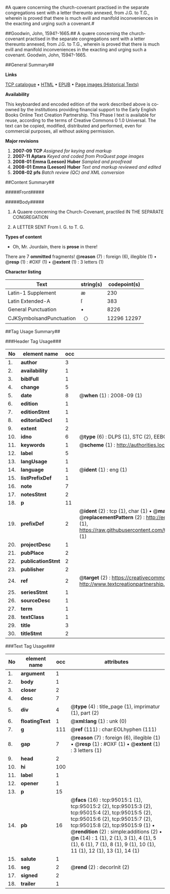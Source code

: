 #A quære concerning the church-covenant practised in the separate congregations sent with a letter thereunto annexed, from J.G. to T.G., wherein is proved that there is much evill and manifold inconveniences in the exacting and urging such a covenant.#

##Goodwin, John, 1594?-1665.##
A quære concerning the church-covenant practised in the separate congregations sent with a letter thereunto annexed, from J.G. to T.G., wherein is proved that there is much evill and manifold inconveniences in the exacting and urging such a covenant.
Goodwin, John, 1594?-1665.

##General Summary##

**Links**

[TCP catalogue](http://www.ota.ox.ac.uk/tcp/)  • 
[HTML](http://tei.it.ox.ac.uk/tcp/Texts-HTML/free/A41/A41501.html)  • 
[EPUB](http://tei.it.ox.ac.uk/tcp/Texts-EPUB/free/A41/A41501.epub) • 
[Page images (Historical Texts)](https://data.historicaltexts.jisc.ac.uk/view?pubId=eebo-12884973e&pageId=eebo-12884973e-95015-1)

**Availability**

This keyboarded and encoded edition of the
	       work described above is co-owned by the institutions
	       providing financial support to the Early English Books
	       Online Text Creation Partnership. This Phase I text is
	       available for reuse, according to the terms of Creative
	       Commons 0 1.0 Universal. The text can be copied,
	       modified, distributed and performed, even for
	       commercial purposes, all without asking permission.

**Major revisions**

1. __2007-09__ __TCP__ *Assigned for keying and markup*
1. __2007-11__ __Aptara__ *Keyed and coded from ProQuest page images*
1. __2008-01__ __Emma (Leeson) Huber__ *Sampled and proofread*
1. __2008-01__ __Emma (Leeson) Huber__ *Text and markup reviewed and edited*
1. __2008-02__ __pfs__ *Batch review (QC) and XML conversion*

##Content Summary##

#####Front#####

#####Body#####

1. A
Quaere concerning the
Church-Covenant, practiſed
IN THE
SEPARATE CONGREGATION

1. A
LETTER SENT
From I. G. to T. G.

**Types of content**

  * Oh, Mr. Jourdain, there is **prose** in there!

There are 7 **ommitted** fragments! 
 @__reason__ (7) : foreign (6), illegible (1)  •  @__resp__ (1) : #OXF (1)  •  @__extent__ (1) : 3 letters (1)

**Character listing**


|Text|string(s)|codepoint(s)|
|---|---|---|
|Latin-1 Supplement|æ|230|
|Latin Extended-A|ſ|383|
|General Punctuation|•|8226|
|CJKSymbolsandPunctuation|〈〉|12296 12297|

##Tag Usage Summary##

###Header Tag Usage###

|No|element name|occ|attributes|
|---|---|---|---|
|1.|__author__|3||
|2.|__availability__|1||
|3.|__biblFull__|1||
|4.|__change__|5||
|5.|__date__|8| @__when__ (1) : 2008-09 (1)|
|6.|__edition__|1||
|7.|__editionStmt__|1||
|8.|__editorialDecl__|1||
|9.|__extent__|2||
|10.|__idno__|6| @__type__ (6) : DLPS (1), STC (2), EEBO-CITATION (1), OCLC (1), VID (1)|
|11.|__keywords__|1| @__scheme__ (1) : http://authorities.loc.gov/ (1)|
|12.|__label__|5||
|13.|__langUsage__|1||
|14.|__language__|1| @__ident__ (1) : eng (1)|
|15.|__listPrefixDef__|1||
|16.|__note__|7||
|17.|__notesStmt__|2||
|18.|__p__|11||
|19.|__prefixDef__|2| @__ident__ (2) : tcp (1), char (1)  •  @__matchPattern__ (2) : ([0-9\-]+):([0-9IVX]+) (1), (.+) (1)  •  @__replacementPattern__ (2) : http://eebo.chadwyck.com/downloadtiff?vid=$1&page=$2 (1), https://raw.githubusercontent.com/textcreationpartnership/Texts/master/tcpchars.xml#$1 (1)|
|20.|__projectDesc__|1||
|21.|__pubPlace__|2||
|22.|__publicationStmt__|2||
|23.|__publisher__|2||
|24.|__ref__|2| @__target__ (2) : https://creativecommons.org/publicdomain/zero/1.0/ (1), http://www.textcreationpartnership.org/docs/. (1)|
|25.|__seriesStmt__|1||
|26.|__sourceDesc__|1||
|27.|__term__|1||
|28.|__textClass__|1||
|29.|__title__|3||
|30.|__titleStmt__|2||


###Text Tag Usage###

|No|element name|occ|attributes|
|---|---|---|---|
|1.|__argument__|1||
|2.|__body__|1||
|3.|__closer__|2||
|4.|__desc__|7||
|5.|__div__|4| @__type__ (4) : title_page (1), imprimatur (1), part (2)|
|6.|__floatingText__|1| @__xml:lang__ (1) : unk (0)|
|7.|__g__|111| @__ref__ (111) : char:EOLhyphen (111)|
|8.|__gap__|7| @__reason__ (7) : foreign (6), illegible (1)  •  @__resp__ (1) : #OXF (1)  •  @__extent__ (1) : 3 letters (1)|
|9.|__head__|2||
|10.|__hi__|100||
|11.|__label__|1||
|12.|__opener__|1||
|13.|__p__|15||
|14.|__pb__|16| @__facs__ (16) : tcp:95015:1 (1), tcp:95015:2 (2), tcp:95015:3 (2), tcp:95015:4 (2), tcp:95015:5 (2), tcp:95015:6 (2), tcp:95015:7 (2), tcp:95015:8 (2), tcp:95015:9 (1)  •  @__rendition__ (2) : simple:additions (2)  •  @__n__ (14) : 1 (1), 2 (1), 3 (1), 4 (1), 5 (1), 6 (1), 7 (1), 8 (1), 9 (1), 10 (1), 11 (1), 12 (1), 13 (1), 14 (1)|
|15.|__salute__|1||
|16.|__seg__|2| @__rend__ (2) : decorInit (2)|
|17.|__signed__|2||
|18.|__trailer__|1||
